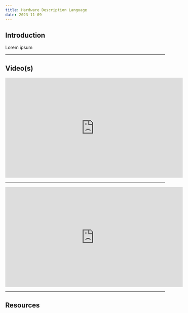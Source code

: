 ```yaml
---
title: Hardware Description Language
date: 2023-11-09
---
```

## Introduction

Lorem ipsum

---
## Video(s)

<iframe width="560" height="315" src="https://www.youtube.com/embed/iE7YRHxwoDs?si=SvGLWDrx8CCjNhwk" title="YouTube video player" frameborder="0" allow="accelerometer; autoplay; clipboard-write; encrypted-media; gyroscope; picture-in-picture; web-share" allowfullscreen></iframe>

---

<iframe width="560" height="315" src="https://www.youtube.com/embed/wTl5wRDT0CU?si=-eSU7jMk2v3nwmgQ" title="YouTube video player" frameborder="0" allow="accelerometer; autoplay; clipboard-write; encrypted-media; gyroscope; picture-in-picture; web-share" allowfullscreen></iframe>

---
## Resources

